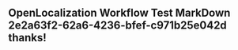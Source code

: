 <properties
ms.topic="hero-topic"
ms.test1="hero-topic"
ms.test2="test"/>

## OpenLocalization Workflow Test MarkDown 2e2a63f2-62a6-4236-bfef-c971b25e042d thanks!
